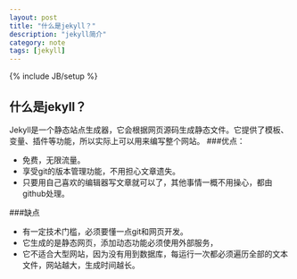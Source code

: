 ```yaml
---
layout: post
title: "什么是jekyll？"
description: "jekyll简介"
category: note
tags: [jekyll]
---
```

{% include JB/setup %}

什么是jekyll？
------------
Jekyll是一个静态站点生成器，它会根据网页源码生成静态文件。它提供了模板、变量、插件等功能，所以实际上可以用来编写整个网站。
###优点：

  - 免费，无限流量。
  - 享受git的版本管理功能，不用担心文章遗失。
  - 只要用自己喜欢的编辑器写文章就可以了，其他事情一概不用操心，都由github处理。

###缺点

  - 有一定技术门槛，必须要懂一点git和网页开发。
  - 它生成的是静态网页，添加动态功能必须使用外部服务，
  - 它不适合大型网站，因为没有用到数据库，每运行一次都必须遍历全部的文本文件，网站越大，生成时间越长。